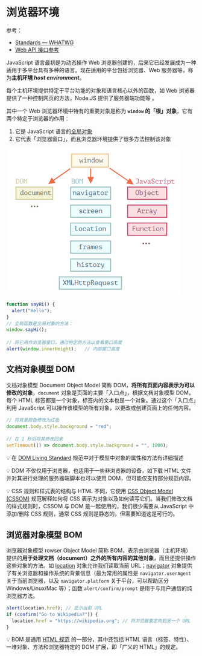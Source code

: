 # 浏览器环境
参考：
* [Standards — WHATWG](https://spec.whatwg.org/)
* [Web API 接口参考](https://developer.mozilla.org/zh-CN/docs/Web/API)

JavaScript 语言最初是为动态操作 Web 浏览器创建的，后来它已经发展成为一种适用于多平台具有多种的语言。现在适用的平台包括浏览器、Web 服务器等，称为**主机环境 *host environment***。

每个主机环境提供特定于平台功能的对象和语言核心以外的函数，如 Web 浏览器提供了一种控制网页的方法，Node.JS 提供了服务器端功能等 。

其中一个 Web 浏览器环境中特有的重要对象是称为 **`window` 的「根」对象**，它有两个特定于浏览器的作用：

1. 它是 JavaScript 语言的[全局对象](../语法基础/对象.md#全局对象)
2. 它代表「浏览器窗口」，而且浏览器环境提供了很多方法控制该对象

![JavaScript 在浏览器中运行时的鸟瞰示意图](_v_images/20200504223409353_26323.png)

```js
function sayHi() {
  alert("Hello");
}
// 全局函数是全局对象的方法：
window.sayHi();

// 将它用作浏览器窗口，通过特定的方法以查看窗口高度
alert(window.innerHeight);   // 内部窗口高度
```

## 文档对象模型 DOM
文档对象模型 Document Object Model 简称 DOM，**将所有页面内容表示为可以修改的对象**，`document` 对象是页面的主要「入口点」，根据文档对象模型 DOM，每个 HTML 标签都是一个对象，标签内的文本也是一个对象。通过这个「入口点」利用 JavaScript 可以操作该模型的所有对象，以更改或创建页面上的任何内容。

```js
// 将背景颜色修改为红色
document.body.style.background = "red";

// 在 1 秒后将其修改回来
setTimeout(() => document.body.style.background = "", 1000);
```

:bulb: 在 [DOM Living Standard](https://dom.spec.whatwg.org) 规范中对于模型中对象的属性和方法有详细描述

:bulb: DOM 不仅仅用于浏览器，也适用于一些非浏览器的设备，如下载 HTML 文件并对其进行处理的服务器端脚本也可以使用 DOM，但可能仅支持部分规范内容。

:bulb: CSS 规则和样式表的结构与 HTML 不同，它使用 [CSS Object Model (CSSOM)](https://www.w3.org/TR/cssom-1/) 规范解释如何将 CSS 表示为对象以及如何读写它们。当我们修改文档的样式规则时，CSSOM 与 DOM 是一起使用的，我们很少需要从 JavaScript 中添加/删除 CSS 规则，通常 CSS 规则是静态的，但需要知道这是可行的。

## 浏览器对象模型 BOM
浏览器对象模型 rowser Object Model 简称 BOM，表示由浏览器（主机环境）提供的**用于处理文档（document）之外的所有内容的其他对象**，而且还提供操作这些对象的方法。如 [location](https://developer.mozilla.org/zh/docs/Web/API/Window/navigator) 对象允许我们读取当前 URL；[navigator](https://developer.mozilla.org/zh/docs/Web/API/Window/navigator) 对象提供了有关浏览器和操作系统的背景信息（最为常用的属性是 `navigator.userAgent` 关于当前浏览器，以及 `navigator.platform` 关于平台，可以帮助区分 Windows/Linux/Mac 等）；函数 `alert/confirm/prompt` 是用于与用户通信的纯浏览器方法。

```js
alert(location.href); // 显示当前 URL
if (confirm("Go to Wikipedia?")) {
  location.href = "https://wikipedia.org"; // 将浏览器重定向到另一个 URL
}
```

:bulb: BOM 是通用 [HTML 规范](https://html.spec.whatwg.org/) 的一部分，其中还包括 HTML 语言（标签、特性）、一堆对象、方法和浏览器特定的 DOM 扩展，即「广义的 HTML」的规定。

